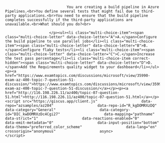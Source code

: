 <p class="card-text">
							
								You are creating a build pipeline in Azure Pipelines.<br>You define several tests that might fail due to third-party applications.<br>You need to ensure that the build pipeline completes successfully if the third-party applications are unavailable.<br>What should you do?<br>
							
						</p><ul><li class="multi-choice-item"><span class="multi-choice-letter" data-choice-letter="A">A.</span>Configure the build pipeline to use parallel jobs</li><li class="multi-choice-item"><span class="multi-choice-letter" data-choice-letter="B">B.</span>Configure flaky tests</li><li class="multi-choice-item"><span class="multi-choice-letter" data-choice-letter="C">C.</span>Increase the test pass percentage</li><li class="multi-choice-item correct-hidden"><span class="multi-choice-letter" data-choice-letter="D">D.</span>Add the Requirements quality widget to your dashboard</li></ul><p><a href="https://www.examtopics.com/discussions/microsoft/view/35990-exam-az-400-topic-7-question-51-discussion/">https://www.examtopics.com/discussions/microsoft/view/35990-exam-az-400-topic-7-question-51-discussion/</a></p><p><a href="http://116.198.226.11/az400/topic-07-question-51.html">http://116.198.226.11/az400/topic-07-question-51.html</a></p><script src="https://giscus.app/client.js"                    data-repo="azsamples/az204"                    data-repo-id="R_kgDOMRXzDQ"                    data-category="General"                    data-category-id="DIC_kwDOMRXzDc4Cgi27"                    data-mapping="pathname"                    data-strict="1"                    data-reactions-enabled="0"                    data-emit-metadata="0"                    data-input-position="bottom"                    data-theme="preferred_color_scheme"                    data-lang="en"                    crossorigin="anonymous"                    async>                    </script>